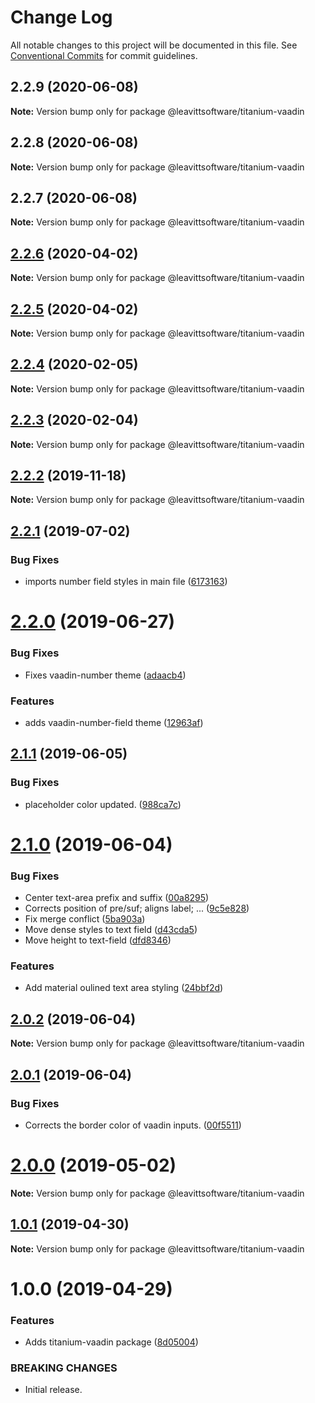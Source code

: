 # Change Log

All notable changes to this project will be documented in this file.
See [Conventional Commits](https://conventionalcommits.org) for commit guidelines.

## 2.2.9 (2020-06-08)

**Note:** Version bump only for package @leavittsoftware/titanium-vaadin





## 2.2.8 (2020-06-08)

**Note:** Version bump only for package @leavittsoftware/titanium-vaadin





## 2.2.7 (2020-06-08)

**Note:** Version bump only for package @leavittsoftware/titanium-vaadin





## [2.2.6](https://github.com/LeavittSoftware/titanium-elements/compare/@leavittsoftware/titanium-vaadin@2.2.5...@leavittsoftware/titanium-vaadin@2.2.6) (2020-04-02)

**Note:** Version bump only for package @leavittsoftware/titanium-vaadin





## [2.2.5](https://github.com/LeavittSoftware/titanium-elements/compare/@leavittsoftware/titanium-vaadin@2.2.4...@leavittsoftware/titanium-vaadin@2.2.5) (2020-04-02)

**Note:** Version bump only for package @leavittsoftware/titanium-vaadin





## [2.2.4](https://github.com/LeavittSoftware/titanium-elements/compare/@leavittsoftware/titanium-vaadin@2.2.3...@leavittsoftware/titanium-vaadin@2.2.4) (2020-02-05)

**Note:** Version bump only for package @leavittsoftware/titanium-vaadin





## [2.2.3](https://github.com/LeavittSoftware/titanium-elements/compare/@leavittsoftware/titanium-vaadin@2.2.2...@leavittsoftware/titanium-vaadin@2.2.3) (2020-02-04)

**Note:** Version bump only for package @leavittsoftware/titanium-vaadin





## [2.2.2](https://github.com/LeavittSoftware/titanium-elements/compare/@leavittsoftware/titanium-vaadin@2.2.1...@leavittsoftware/titanium-vaadin@2.2.2) (2019-11-18)

**Note:** Version bump only for package @leavittsoftware/titanium-vaadin





## [2.2.1](https://github.com/LeavittSoftware/titanium-elements/compare/@leavittsoftware/titanium-vaadin@2.2.0...@leavittsoftware/titanium-vaadin@2.2.1) (2019-07-02)


### Bug Fixes

* imports number field styles in main file ([6173163](https://github.com/LeavittSoftware/titanium-elements/commit/6173163))





# [2.2.0](https://github.com/LeavittSoftware/titanium-elements/compare/@leavittsoftware/titanium-vaadin@2.1.1...@leavittsoftware/titanium-vaadin@2.2.0) (2019-06-27)


### Bug Fixes

* Fixes vaadin-number theme ([adaacb4](https://github.com/LeavittSoftware/titanium-elements/commit/adaacb4))


### Features

* adds vaadin-number-field theme ([12963af](https://github.com/LeavittSoftware/titanium-elements/commit/12963af))





## [2.1.1](https://github.com/LeavittSoftware/titanium-elements/compare/@leavittsoftware/titanium-vaadin@2.1.0...@leavittsoftware/titanium-vaadin@2.1.1) (2019-06-05)


### Bug Fixes

* placeholder color updated. ([988ca7c](https://github.com/LeavittSoftware/titanium-elements/commit/988ca7c))





# [2.1.0](https://github.com/LeavittSoftware/titanium-elements/compare/@leavittsoftware/titanium-vaadin@2.0.2...@leavittsoftware/titanium-vaadin@2.1.0) (2019-06-04)


### Bug Fixes

* Center text-area prefix and suffix ([00a8295](https://github.com/LeavittSoftware/titanium-elements/commit/00a8295))
* Corrects position of pre/suf; aligns label; ... ([9c5e828](https://github.com/LeavittSoftware/titanium-elements/commit/9c5e828))
* Fix merge conflict ([5ba903a](https://github.com/LeavittSoftware/titanium-elements/commit/5ba903a))
* Move dense styles to text field ([d43cda5](https://github.com/LeavittSoftware/titanium-elements/commit/d43cda5))
* Move height to text-field ([dfd8346](https://github.com/LeavittSoftware/titanium-elements/commit/dfd8346))


### Features

* Add material oulined text area styling ([24bbf2d](https://github.com/LeavittSoftware/titanium-elements/commit/24bbf2d))





## [2.0.2](https://github.com/LeavittSoftware/titanium-elements/compare/@leavittsoftware/titanium-vaadin@2.0.1...@leavittsoftware/titanium-vaadin@2.0.2) (2019-06-04)

**Note:** Version bump only for package @leavittsoftware/titanium-vaadin





## [2.0.1](https://github.com/LeavittSoftware/titanium-elements/compare/@leavittsoftware/titanium-vaadin@2.0.0...@leavittsoftware/titanium-vaadin@2.0.1) (2019-06-04)


### Bug Fixes

* Corrects the border color of vaadin inputs. ([00f5511](https://github.com/LeavittSoftware/titanium-elements/commit/00f5511))





# [2.0.0](https://github.com/LeavittSoftware/titanium-elements/compare/@leavittsoftware/titanium-vaadin@1.0.1...@leavittsoftware/titanium-vaadin@2.0.0) (2019-05-02)

**Note:** Version bump only for package @leavittsoftware/titanium-vaadin






## [1.0.1](https://github.com/LeavittSoftware/titanium-elements/compare/@leavittsoftware/titanium-vaadin@1.0.0...@leavittsoftware/titanium-vaadin@1.0.1) (2019-04-30)

**Note:** Version bump only for package @leavittsoftware/titanium-vaadin





# 1.0.0 (2019-04-29)


### Features

* Adds titanium-vaadin package ([8d05004](https://github.com/LeavittSoftware/titanium-elements/commit/8d05004))


### BREAKING CHANGES

* Initial release.
